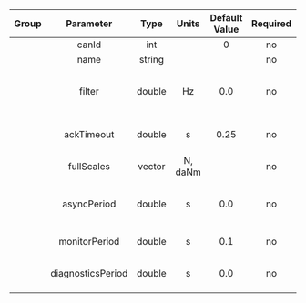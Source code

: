 | Group |     Parameter     |    Type     |  Units  | Default Value | Required |              Description               |        Notes        |
|:-----:|:-----------------:|:-----------:|:-------:|:-------------:|:--------:|:--------------------------------------:|:-------------------:|
|       |       canId       |     int     |         |       0       |    no    |               CAN bus ID               |        1-127        |
|       |        name       |   string    |         |               |    no    |              sensor name               |                     |
|       |      filter       |   double    |   Hz    |      0.0      |    no    |  cutoff frequency for low-pass filter  |     0.0-655.35      |
|       |    ackTimeout     |   double    |    s    |     0.25      |    no    |        CAN acknowledge timeout         |                     |
|       |    fullScales     | vector<int> | N, daNm |               |    no    |       full scales for each axis        |    3\*N, 3\*daNm    |
|       |    asyncPeriod    |   double    |    s    |      0.0      |    no    | period of asynchronous publishing mode |    0.0: disabled    |
|       |   monitorPeriod   |   double    |    s    |      0.1      |    no    |         monitor thread period          |                     |
|       | diagnosticsPeriod |   double    |    s    |      0.0      |    no    |           diagnostics period           | less than 8 seconds |
